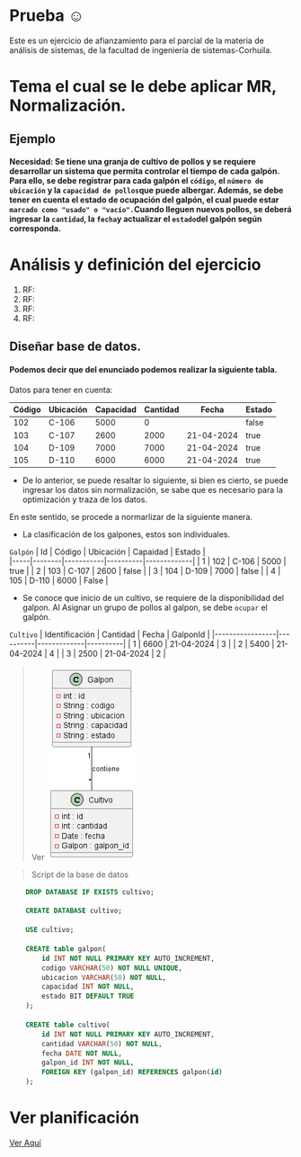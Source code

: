 # Prueba ☺
Este es un ejercicio de afianzamiento para el parcial de la materia de análisis de sistemas, de la facultad de ingeniería de sistemas-Corhuila.

# Tema el cual se le debe aplicar MR, Normalización.
## Ejemplo 
#### Necesidad: Se tiene una granja de cultivo de pollos y se requiere desarrollar un sistema que permita controlar el tiempo de cada galpón. Para ello, se debe registrar para cada galpón el `código`, el `número de ubicación` y la `capacidad de pollos`que puede albergar. Además, se debe tener en cuenta el estado de ocupación del galpón, el cual puede estar `marcado como "usado" o "vacío".`Cuando lleguen nuevos pollos, se deberá ingresar la `cantidad`, la `fecha`y actualizar el `estado`del galpón según corresponda.

# Análisis y definición del ejercicio

1. RF:
2. RF:
3. RF:
4. RF:


## Diseñar base de datos.

#### Podemos decir que del enunciado podemos realizar la siguiente tabla.
Datos para tener en cuenta:

| Código  | Ubicación | Capacidad | Cantidad | Fecha     | Estado |
|---------|-----------|-----------|----------|-----------|--------|
|  102    |  C-106    |   5000    |    0     |           | false  |
|  103    |  C-107    |   2600    |   2000   | 21-04-2024| true   |
|  104    |  D-109    |   7000    |   7000   | 21-04-2024| true   |
|  105    |  D-110    |   6000    |   6000   | 21-04-2024| true   |

* De lo anterior, se puede resaltar lo siguiente, si bien es cierto, se puede ingresar los datos sin normalización, se sabe que es necesario para la optimización y traza de los datos.

En este sentido, se procede a normarlizar de la siguiente manera. 

* La clasificación de los galpones, estos son individuales. 


`Galpón`
| Id  | Código | Ubicación | Capaidad |   Estado    |  
|-----|--------|-----------|----------|-------------|
|  1  |   102  |   C-106   |  5000    |   true      |
|  2  |   103  |   C-107   |  2600    |   false     |
|  3  |   104  |   D-109   |  7000    |   false     |
|  4  |   105  |   D-110   |  6000    |   False     |

* Se conoce que inicio de un cultivo, se requiere de la disponibilidad del galpon. Al Asignar un grupo de pollos al galpon, se debe `ocupar` el galpón.

`Cultivo`
| Identificación  | Cantidad |    Fecha    | GalponId | 
|-----------------|----------|-------------|----------|
|      1          |  6600    |  21-04-2024 |    3     |
|      2          |  5400    |  21-04-2024 |    4     |
|      3          |  2500    |  21-04-2024 |    2     |

>Ver 
![Modelo relacional del ejercicio](MR/Modelo.png)

> Script de la base de datos
```sql
    DROP DATABASE IF EXISTS cultivo;

    CREATE DATABASE cultivo;

    USE cultivo;

    CREATE table galpon(
        id INT NOT NULL PRIMARY KEY AUTO_INCREMENT,
        codigo VARCHAR(50) NOT NULL UNIQUE,
        ubicacion VARCHAR(50) NOT NULL,
        capacidad INT NOT NULL,
        estado BIT DEFAULT TRUE
    ); 

    CREATE table cultivo(
        id INT NOT NULL PRIMARY KEY AUTO_INCREMENT,
        cantidad VARCHAR(50) NOT NULL,
        fecha DATE NOT NULL,
        galpon_id INT NOT NULL,
        FOREIGN KEY (galpon_id) REFERENCES galpon(id)
    ); 
```
# Ver planificación 
[Ver Aquí](https://trello.com/b/21BfO6vM/proyecto)

